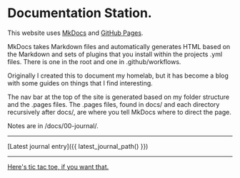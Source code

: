 # Documentation Station.

This website uses [MkDocs](https://www.mkdocs.org/) and [GitHub Pages](https://docs.github.com/en/pages).

MkDocs takes Markdown files and automatically generates HTML based on the Markdown and sets of plugins that you install within the projects .yml files.  There is one in the root and one in .github/workflows.

Originally I created this to document my homelab, but it has become a blog with some guides on things that I find interesting.

The nav bar at the top of the site is generated based on my folder structure and the .pages files.  The .pages files, found in docs/ and each directory recursively after docs/, are where you tell MkDocs where to direct the page.

Notes are in /docs/00-journal/.

---

[Latest journal entry]({{ latest_journal_path() }})

---

[Here's tic tac toe, if you want that.](tic-tac-toe/)
